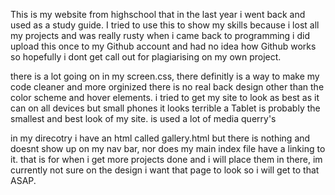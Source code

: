 This is my website from highschool that in the last year i went back and used as a study guide. 
I tried to use this to show my skills because i lost all my projects and was really rusty when i came back to programming
i did upload this once to my Github account and had no idea how Github works so hopefully i dont get call out for plagiarising on my 
own project.

there is a lot going on in my screen.css, there definitly is a way to make my code cleaner and more orginized
there is no real back design other than the color scheme and hover elements.
i tried to get my site to look as best as it can on all devices but small phones it looks terrible
a Tablet is probably the smallest and best look of my site. is used a lot of media querry's

in my direcotry i have an html called gallery.html but there is nothing and doesnt show up on my nav bar, nor does my main index file have 
a <link rel="" href=""> linking to it. that is for when i get more
projects done and i will place them in there, im currently not sure on the design i want that page to look so i will get to that ASAP.
